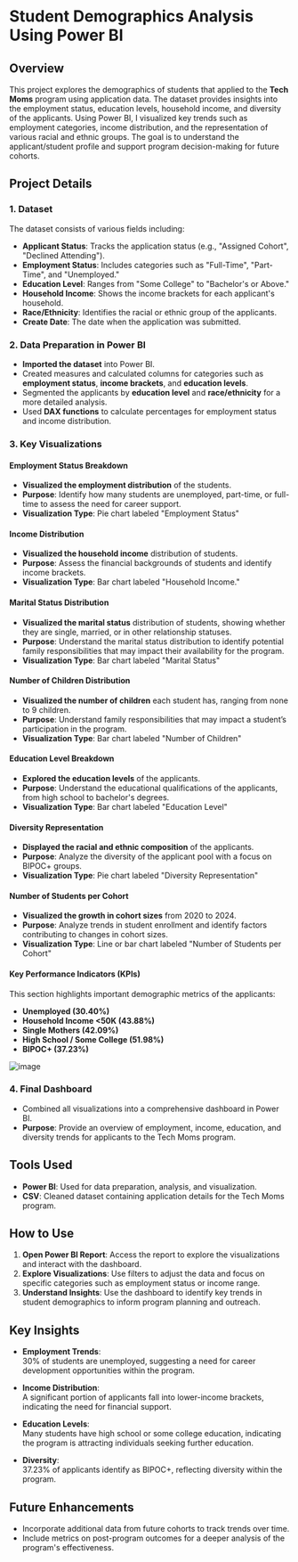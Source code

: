 # Student Demographics Analysis Using Power BI

## Overview

This project explores the demographics of students that applied to the **Tech Moms** program using application data. The dataset provides insights into the employment status, education levels, household income, and diversity of the applicants. Using Power BI, I visualized key trends such as employment categories, income distribution, and the representation of various racial and ethnic groups. The goal is to understand the applicant/student profile and support program decision-making for future cohorts.

## Project Details

### 1. Dataset

The dataset consists of various fields including:
- **Applicant Status**: Tracks the application status (e.g., "Assigned Cohort", "Declined Attending").
- **Employment Status**: Includes categories such as "Full-Time", "Part-Time", and "Unemployed."
- **Education Level**: Ranges from "Some College" to "Bachelor's or Above."
- **Household Income**: Shows the income brackets for each applicant's household.
- **Race/Ethnicity**: Identifies the racial or ethnic group of the applicants.
- **Create Date**: The date when the application was submitted.

### 2. Data Preparation in Power BI

- **Imported the dataset** into Power BI.
- Created measures and calculated columns for categories such as **employment status**, **income brackets**, and **education levels**.
- Segmented the applicants by **education level** and **race/ethnicity** for a more detailed analysis.
- Used **DAX functions** to calculate percentages for employment status and income distribution.

### 3. Key Visualizations

#### Employment Status Breakdown
- **Visualized the employment distribution** of the students.
- **Purpose**: Identify how many students are unemployed, part-time, or full-time to assess the need for career support.
- **Visualization Type**: Pie chart labeled "Employment Status"

#### Income Distribution
- **Visualized the household income** distribution of students.
- **Purpose**: Assess the financial backgrounds of students and identify income brackets.
- **Visualization Type**: Bar chart labeled "Household Income."

#### Marital Status Distribution
- **Visualized the marital status** distribution of students, showing whether they are single, married, or in other relationship statuses.
- **Purpose**: Understand the marital status distribution to identify potential family responsibilities that may impact their availability for the program.
- **Visualization Type**: Bar chart labeled "Marital Status"

#### Number of Children Distribution
- **Visualized the number of children** each student has, ranging from none to 9 children.
- **Purpose**: Understand family responsibilities that may impact a student’s participation in the program.
- **Visualization Type**: Bar chart labeled "Number of Children"

#### Education Level Breakdown
- **Explored the education levels** of the applicants.
- **Purpose**: Understand the educational qualifications of the applicants, from high school to bachelor's degrees.
- **Visualization Type**: Bar chart labeled "Education Level"

#### Diversity Representation
- **Displayed the racial and ethnic composition** of the applicants.
- **Purpose**: Analyze the diversity of the applicant pool with a focus on BIPOC+ groups.
- **Visualization Type**: Pie chart labeled "Diversity Representation"

#### Number of Students per Cohort
- **Visualized the growth in cohort sizes** from 2020 to 2024.
- **Purpose**: Analyze trends in student enrollment and identify factors contributing to changes in cohort sizes.
- **Visualization Type**: Line or bar chart labeled "Number of Students per Cohort"

#### Key Performance Indicators (KPIs)
This section highlights important demographic metrics of the applicants:
- **Unemployed (30.40%)**
- **Household Income <50K (43.88%)**
- **Single Mothers (42.09%)**
- **High School / Some College (51.98%)**
- **BIPOC+ (37.23%)**

![image](https://github.com/user-attachments/assets/34983785-7089-4b50-9918-bdde3e1a2a55)

### 4. Final Dashboard
- Combined all visualizations into a comprehensive dashboard in Power BI.
- **Purpose**: Provide an overview of employment, income, education, and diversity trends for applicants to the Tech Moms program.

## Tools Used
- **Power BI**: Used for data preparation, analysis, and visualization.
- **CSV**: Cleaned dataset containing application details for the Tech Moms program.

## How to Use
1. **Open Power BI Report**: Access the report to explore the visualizations and interact with the dashboard.
2. **Explore Visualizations**: Use filters to adjust the data and focus on specific categories such as employment status or income range.
3. **Understand Insights**: Use the dashboard to identify key trends in student demographics to inform program planning and outreach.

## Key Insights

- **Employment Trends**:  
  30% of students are unemployed, suggesting a need for career development opportunities within the program.
  
- **Income Distribution**:  
  A significant portion of applicants fall into lower-income brackets, indicating the need for financial support.
  
- **Education Levels**:  
  Many students have high school or some college education, indicating the program is attracting individuals seeking further education.

- **Diversity**:  
  37.23% of applicants identify as BIPOC+, reflecting diversity within the program.

## Future Enhancements
- Incorporate additional data from future cohorts to track trends over time.
- Include metrics on post-program outcomes for a deeper analysis of the program's effectiveness.
